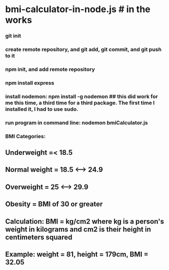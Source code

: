 # bmi-calculator-in-node.js # in the works
### git init
### create remote repository, and git add, git commit, and git push to it
### npm init, and add remote repository
### npm install express
### install nodemon:	npm install -g nodemon  ## this did work for me this time, a third time for a third package. The first time I installed it, I had to use sudo.
### 
### run program in command line: nodemon bmiCalculator.js
###
### BMI Categories:
## Underweight =< 18.5
## Normal weight = 18.5 <–> 24.9
## Overweight = 25 <–> 29.9
## Obesity = BMI of 30 or greater
##
## Calculation: BMI = kg/cm2 where kg is a person's weight in kilograms and cm2 is their height in centimeters squared
## Example: weight = 81, height = 179cm, BMI = 32.05
